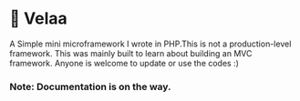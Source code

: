 # :turtle: Velaa

A Simple mini microframework I wrote in PHP.This is not a production-level framework. This was mainly built to learn about building an MVC framework. Anyone is welcome to update or use the codes :)

### Note: Documentation is on the way.
